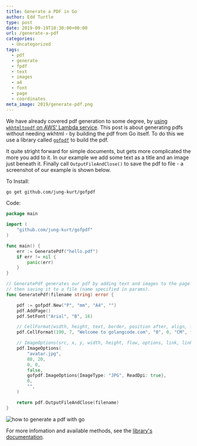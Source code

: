 ```yaml
---
title: Generate a PDF in Go
author: Edd Turtle
type: post
date: 2019-09-19T18:30:00+00:00
url: /generate-a-pdf
categories:
  - Uncategorized
tags:
  - pdf
  - generate
  - fpdf
  - text
  - images
  - a4
  - font
  - page
  - coordinates
meta_image: 2019/generate-pdf.png
---
```


We have already covered pdf generation to some degree, by [using `wkhtmltopdf` on AWS' Lambda service](/lambda-pdf-generator-from-s3/). This post is about generating pdfs without needing wkhtml - by building the pdf from Go itself. To do this we use a library called [`gofpdf`](https://github.com/jung-kurt/gofpdf) to build the pdf.

It quite stright forward for simple documents, but gets more complicated the more you add to it. In our example we add some text as a title and an image just beneath it. Finally call `OutputFileAndClose()` to save the pdf to file - a screenshot of our example is shown below.

To Install:

```bash
go get github.com/jung-kurt/gofpdf
```

Code:

```go
package main

import (
    "github.com/jung-kurt/gofpdf"
)

func main() {
    err := GeneratePdf("hello.pdf")
    if err != nil {
        panic(err)
    }
}

// GeneratePdf generates our pdf by adding text and images to the page
// then saving it to a file (name specified in params).
func GeneratePdf(filename string) error {

    pdf := gofpdf.New("P", "mm", "A4", "")
    pdf.AddPage()
    pdf.SetFont("Arial", "B", 16)

    // CellFormat(width, height, text, border, position after, align, fill, link, linkStr)
    pdf.CellFormat(190, 7, "Welcome to golangcode.com", "0", 0, "CM", false, 0, "")

    // ImageOptions(src, x, y, width, height, flow, options, link, linkStr)
    pdf.ImageOptions(
        "avatar.jpg",
        80, 20,
        0, 0,
        false,
        gofpdf.ImageOptions{ImageType: "JPG", ReadDpi: true},
        0,
        "",
    )

    return pdf.OutputFileAndClose(filename)
}
```

![how to generate a pdf with go](/img/2019/generate-pdf.png)

For more infomation and available methods, see the [library's documentation](https://godoc.org/github.com/jung-kurt/gofpdf).